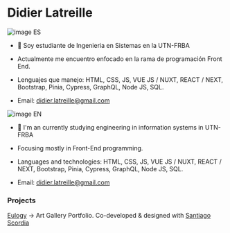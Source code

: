 <h1>Didier Latreille</h1>

![image](https://github.com/DidierLatreille/DidierLatreille/assets/62679664/e244aeb2-14d4-4747-a12e-cb1e2568f56a) ES

- 👋 Soy estudiante de Ingenieria en Sistemas en la UTN-FRBA

- Actualmente me encuentro enfocado en la rama de programación Front End.

- Lenguajes que manejo: HTML, CSS, JS, VUE JS / NUXT, REACT / NEXT, Bootstrap, Pinia, Cypress, GraphQL, Node JS, SQL.

- Email: didier.latreille@gmail.com

![image](https://github.com/DidierLatreille/DidierLatreille/assets/62679664/057f6253-be3b-4c1d-912e-7b1077d67fc2) EN

- 👋 I'm an currently studying engineering in information systems in UTN-FRBA

- Focusing mostly in Front-End programming.

- Languages and technologies: HTML, CSS, JS, VUE JS / NUXT, REACT / NEXT, Bootstrap, Pinia, Cypress, GraphQL, Node JS, SQL.

- Email: didier.latreille@gmail.com

<h3>Projects</h3>

<a href="https://eulogy.netlify.app/" target="_blank">Eulogy</a> -> Art Gallery Portfolio. Co-developed & designed with <a href="https://github.com/Santiago-scordia" target="_blank">Santiago Scordia</a>
